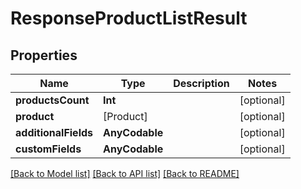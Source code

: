# ResponseProductListResult

## Properties
Name | Type | Description | Notes
------------ | ------------- | ------------- | -------------
**productsCount** | **Int** |  | [optional] 
**product** | [Product] |  | [optional] 
**additionalFields** | **AnyCodable** |  | [optional] 
**customFields** | **AnyCodable** |  | [optional] 

[[Back to Model list]](../README.md#documentation-for-models) [[Back to API list]](../README.md#documentation-for-api-endpoints) [[Back to README]](../README.md)



